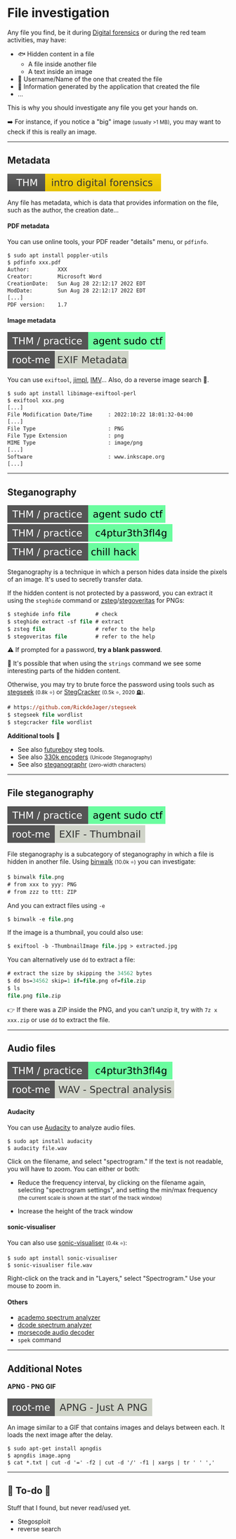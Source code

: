 # File investigation

<div class="row row-cols-lg-2"><div>

Any file you find, be it during [Digital forensics](/cybersecurity/blue-team/topics/forensics.md) or during the red team activities, may have:

* 🐟 Hidden content in a file
  * A file inside another file
  * A text inside an image
* 👀 Username/Name of the one that created the file
* 🍫 Information generated by the application that created the file
* ...
</div><div>

This is why you should investigate any file you get your hands on.
 
➡️ For instance, if you notice a "big" image <small>(usually >1 MB)</small>, you may want to check if this is really an image.
</div></div>

<hr class="sep-both">

## Metadata

[![introdigitalforensics](../../_badges/thm/introdigitalforensics.svg)](https://tryhackme.com/room/introdigitalforensics)

<div class="row row-cols-lg-2"><div>

Any file has metadata, which is data that provides information on the file, such as the author, the creation date...

#### PDF metadata

You can use online tools, your PDF reader "details" menu, or `pdfinfo`.

```shell!
$ sudo apt install poppler-utils
$ pdfinfo xxx.pdf
Author:         XXX
Creator:        Microsoft Word
CreationDate:   Sun Aug 28 22:12:17 2022 EDT
ModDate:        Sun Aug 28 22:12:17 2022 EDT
[...]
PDF version:    1.7
```
</div><div>

#### Image metadata

[![agentsudoctf](../../_badges/thm-p/agentsudoctf.svg)](https://tryhackme.com/room/agentsudoctf)
[![exif_metadata](../../_badges/rootme/steganography/exif_metadata.svg)](https://www.root-me.org/fr/Challenges/Steganographie/EXIF-Metadata)

You can use `exiftool`, [jimpl](https://jimpl.com/), [IMV](https://www.geekyhumans.com/tools/image-metadata-viewer)... Also, do a reverse image search 🧵.

```shell!
$ sudo apt install libimage-exiftool-perl
$ exiftool xxx.png
[...]
File Modification Date/Time     : 2022:10:22 18:01:32-04:00
[...]
File Type                       : PNG
File Type Extension             : png
MIME Type                       : image/png
[...]
Software                        : www.inkscape.org
[...]
```
</div></div>

<hr class="sep-both">

## Steganography

[![agentsudoctf](../../_badges/thm-p/agentsudoctf.svg)](https://tryhackme.com/room/agentsudoctf)
[![c4ptur3th3fl4g](../../_badges/thm-p/c4ptur3th3fl4g.svg)](https://tryhackme.com/room/c4ptur3th3fl4g)
[![chillhack](../../_badges/thm-p/chillhack.svg)](https://tryhackme.com/room/chillhack)

<div class="row row-cols-lg-2"><div>

Steganography is a technique in which a person hides data inside the pixels of an image. It's used to secretly transfer data.

If the hidden content is not protected by a password, you can extract it using the `steghide` command or [zsteg](https://github.com/zed-0xff/zsteg)/[stegoveritas](https://github.com/bannsec/stegoVeritas) for PNGs:

```ps
$ steghide info file        # check
$ steghide extract -sf file # extract
$ zsteg file                # refer to the help
$ stegoveritas file         # refer to the help
```

⚠️ If prompted for a password, **try a blank password**.

💎 It's possible that when using the `strings` command we see some interesting parts of the hidden content.
</div><div>

Otherwise, you may try to brute force the password using tools such as [stegseek](https://github.com/RickdeJager/stegseek) <small>(0.8k ⭐)</small> or [StegCracker](https://github.com/Paradoxis/StegCracker) <small>(0.5k ⭐, 2020 🪦)</small>.

```ps
# https://github.com/RickdeJager/stegseek
$ stegseek file wordlist
$ stegcracker file wordlist
```

**Additional tools** 👻

* See also [futureboy](https://futureboy.us/stegano/) steg tools.
* See also [330k encoders](https://330k.github.io/misc_tools/unicode_steganography.html) <small>(Unicode Steganography)</small>
* See also [steganographr](https://neatnik.net/steganographr/) <small>(zero-width characters)</small>
</div></div>

<hr class="sep-both">

## File steganography

[![agentsudoctf](../../_badges/thm-p/agentsudoctf.svg)](https://tryhackme.com/room/agentsudoctf)
[![exif_thumbnail](../../_badges/rootme/steganography/exif_thumbnail.svg)](https://www.root-me.org/en/Challenges/Steganography/EXIF-Thumbnail)

<div class="row row-cols-lg-2"><div>

File steganography is a subcategory of steganography in which a file is hidden in another file. Using [binwalk](https://github.com/ReFirmLabs/binwalk) <small>(10.0k ⭐)</small> you can investigate:

```ps
$ binwalk file.png
# from xxx to yyy: PNG
# from zzz to ttt: ZIP
```

And you can extract files using `-e`

```ps
$ binwalk -e file.png
```

If the image is a thumbnail, you could also use:

```ps
$ exiftool -b -ThumbnailImage file.jpg > extracted.jpg
```
</div><div>

You can alternatively use `dd` to extract a file:

```ps
# extract the size by skipping the 34562 bytes
$ dd bs=34562 skip=1 if=file.png of=file.zip
$ ls
file.png file.zip
```

👉 If there was a ZIP inside the PNG, and you can't unzip it, try with `7z x xxx.zip` or use `dd` to extract the file.
</div></div>

<hr class="sep-both">

## Audio files

[![c4ptur3th3fl4g](../../_badges/thm-p/c4ptur3th3fl4g.svg)](https://tryhackme.com/room/c4ptur3th3fl4g)
[![wav_spectral_analysis](../../_badges/rootme/steganography/wav_spectral_analysis.svg)](https://www.root-me.org/en/Challenges/Steganography/WAV-Spectral-analysis)

<div class="row row-cols-lg-2"><div>

#### Audacity

You can use [Audacity](https://www.audacityteam.org/) to analyze audio files.

```shell!
$ sudo apt install audacity
$ audacity file.wav
```

Click on the filename, and select "spectrogram." If the text is not readable, you will have to zoom. You can either or both:

* Reduce the frequency interval, by clicking on the filename again, selecting "spectrogram settings", and setting the min/max frequency <small>(the current scale is shown at the start of the track window)</small>

* Increase the height of the track window
</div><div>

#### sonic-visualiser

You can also use [sonic-visualiser](https://github.com/sonic-visualiser/sonic-visualiser) <small>(0.4k ⭐)</small>:

```shell!
$ sudo apt install sonic-visualiser
$ sonic-visualiser file.wav
```

Right-click on the track and in "Layers," select "Spectrogram." Use your mouse to zoom in.

#### Others

* [academo spectrum analyzer](https://academo.org/demos/spectrum-analyzer/)
* [dcode spectrum analyzer](https://www.dcode.fr/spectral-analysis)
* [morsecode audio decoder](https://morsecode.world/international/decoder/audio-decoder-adaptive.html)
* `spek` command
</div></div>

<hr class="sep-both">

## Additional Notes

<div class="row row-cols-lg-2"><div>

#### APNG - PNG GIF

[![apng_just_a_png](../../_badges/rootme/steganography/apng_just_a_png.svg)](https://www.root-me.org/fr/Challenges/Steganographie/APNG-Just-A-PNG-2995)

An image similar to a GIF that contains images and delays between each. It loads the next image after the delay.

```shell!
$ sudo apt-get install apngdis
$ apngdis image.apng
$ cat *.txt | cut -d '=' -f2 | cut -d '/' -f1 | xargs | tr ' ' ','
```
</div><div>
</div></div>

<hr class="sep-both">

## 👻 To-do 👻

Stuff that I found, but never read/used yet.

<div class="row row-cols-lg-2"><div>

* Stegosploit
* reverse search
</div><div>
</div></div>